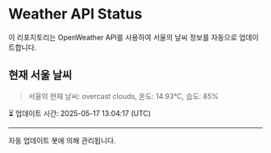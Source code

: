 
# Weather API Status

이 리포지토리는 OpenWeather API를 사용하여 서울의 날씨 정보를 자동으로 업데이트합니다.

## 현재 서울 날씨
> 서울의 현재 날씨: overcast clouds, 온도: 14.93°C, 습도: 85%

⏳ 업데이트 시간: 2025-05-17 13:04:17 (UTC)

---
자동 업데이트 봇에 의해 관리됩니다.
